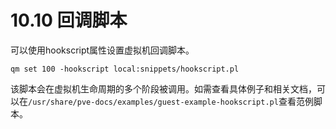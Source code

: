 # 10.10 回调脚本


可以使用hookscript属性设置虚拟机回调脚本。

```
qm set 100 -hookscript local:snippets/hookscript.pl
```

该脚本会在虚拟机生命周期的多个阶段被调用。如需查看具体例子和相关文档，可以在`/usr/share/pve-docs/examples/guest-example-hookscript.pl`查看范例脚本。

